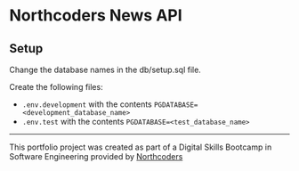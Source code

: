 # Northcoders News API

## Setup

Change the database names in the db/setup.sql file.

Create the following files: 
- `.env.development` with the contents `PGDATABASE=<development_database_name>`
- `.env.test` with the contents `PGDATABASE=<test_database_name>`

---

This portfolio project was created as part of a Digital Skills Bootcamp in Software Engineering provided by [Northcoders](https://northcoders.com/)

